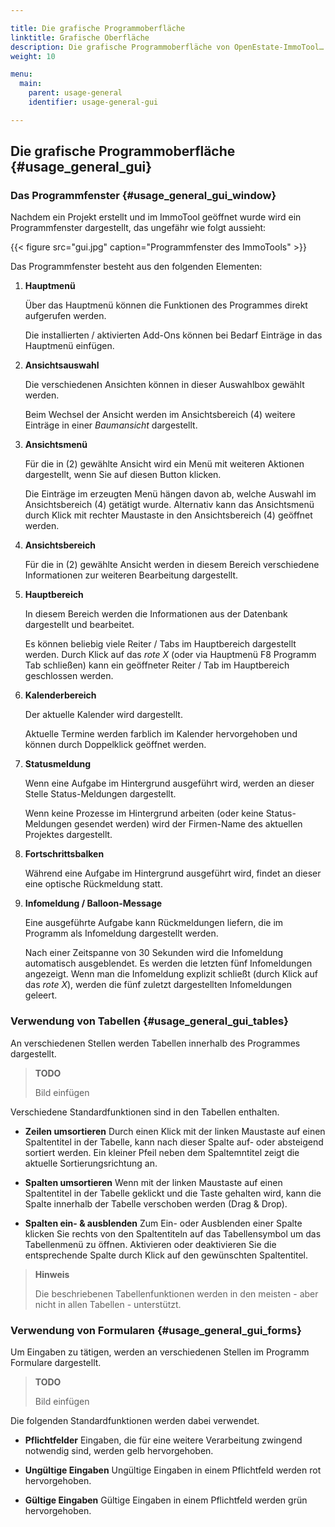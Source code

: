 ```yaml
---

title: Die grafische Programmoberfläche
linktitle: Grafische Oberfläche
description: Die grafische Programmoberfläche von OpenEstate-ImmoTool…
weight: 10

menu:
  main:
    parent: usage-general
    identifier: usage-general-gui

---
```



## Die grafische Programmoberfläche {#usage_general_gui}


### Das Programmfenster {#usage_general_gui_window}

Nachdem ein Projekt erstellt und im ImmoTool geöffnet wurde wird ein Programmfenster dargestellt, das ungefähr wie folgt aussieht:

{{< figure src="gui.jpg" caption="Programmfenster des ImmoTools" >}}

Das Programmfenster besteht aus den folgenden Elementen:

1.  **Hauptmenü**

    Über das Hauptmenü können die Funktionen des Programmes direkt aufgerufen werden.

    Die installierten / aktivierten Add-Ons können bei Bedarf Einträge in das Hauptmenü einfügen.

2.  **Ansichtsauswahl**

    Die verschiedenen Ansichten können in dieser Auswahlbox gewählt werden.

    Beim Wechsel der Ansicht werden im Ansichtsbereich (4) weitere Einträge in einer *Baumansicht* dargestellt.

3.  **Ansichtsmenü**

    Für die in (2) gewählte Ansicht wird ein Menü mit weiteren Aktionen dargestellt, wenn Sie auf diesen Button klicken.

    Die Einträge im erzeugten Menü hängen davon ab, welche Auswahl im Ansichtsbereich (4) getätigt wurde. Alternativ kann das Ansichtsmenü durch Klick mit rechter Maustaste in den Ansichtsbereich (4) geöffnet werden.

4.  **Ansichtsbereich**

    Für die in (2) gewählte Ansicht werden in diesem Bereich verschiedene Informationen zur weiteren Bearbeitung dargestellt.

5.  **Hauptbereich**

    In diesem Bereich werden die Informationen aus der Datenbank dargestellt und bearbeitet.

    Es können beliebig viele Reiter / Tabs im Hauptbereich dargestellt werden. Durch Klick auf das *rote X* (oder via Hauptmenü F8 Programm Tab schließen) kann ein geöffneter Reiter / Tab im Hauptbereich geschlossen werden.

6.  **Kalenderbereich**

    Der aktuelle Kalender wird dargestellt.

    Aktuelle Termine werden farblich im Kalender hervorgehoben und können durch Doppelklick geöffnet werden.

7.  **Statusmeldung**

    Wenn eine Aufgabe im Hintergrund ausgeführt wird, werden an dieser Stelle Status-Meldungen dargestellt.

    Wenn keine Prozesse im Hintergrund arbeiten (oder keine Status-Meldungen gesendet werden) wird der Firmen-Name des aktuellen Projektes dargestellt.

8.  **Fortschrittsbalken**

    Während eine Aufgabe im Hintergrund ausgeführt wird, findet an dieser eine optische Rückmeldung statt.

9.  **Infomeldung / Balloon-Message**

    Eine ausgeführte Aufgabe kann Rückmeldungen liefern, die im Programm als Infomeldung dargestellt werden.

    Nach einer Zeitspanne von 30 Sekunden wird die Infomeldung automatisch ausgeblendet. Es werden die letzten fünf Infomeldungen angezeigt. Wenn man die Infomeldung explizit schließt (durch Klick auf das *rote X*), werden die fünf zuletzt dargestellten Infomeldungen geleert.


### Verwendung von Tabellen {#usage_general_gui_tables}

An verschiedenen Stellen werden Tabellen innerhalb des Programmes dargestellt.

> **TODO**
>
> Bild einfügen

Verschiedene Standardfunktionen sind in den Tabellen enthalten.

*   **Zeilen umsortieren**
    Durch einen Klick mit der linken Maustaste auf einen Spaltentitel in der Tabelle, kann nach dieser Spalte auf- oder absteigend sortiert werden. Ein kleiner Pfeil neben dem Spaltemntitel zeigt die aktuelle Sortierungsrichtung an.

*   **Spalten umsortieren**
    Wenn mit der linken Maustaste auf einen Spaltentitel in der Tabelle geklickt und die Taste gehalten wird, kann die Spalte innerhalb der Tabelle verschoben werden (Drag & Drop).

*   **Spalten ein- & ausblenden**
    Zum Ein- oder Ausblenden einer Spalte klicken Sie rechts von den Spaltentiteln auf das Tabellensymbol um das Tabellenmenü zu öffnen. Aktivieren oder deaktivieren Sie die entsprechende Spalte durch Klick auf den gewünschten Spaltentitel.

> **Hinweis**
>
> Die beschriebenen Tabellenfunktionen werden in den meisten - aber nicht in allen Tabellen - unterstützt.


### Verwendung von Formularen {#usage_general_gui_forms}

Um Eingaben zu tätigen, werden an verschiedenen Stellen im Programm Formulare dargestellt.

> **TODO**
>
> Bild einfügen

Die folgenden Standardfunktionen werden dabei verwendet.

*   **Pflichtfelder**
    Eingaben, die für eine weitere Verarbeitung zwingend notwendig sind, werden gelb hervorgehoben.

*   **Ungültige Eingaben**
    Ungültige Eingaben in einem Pflichtfeld werden rot hervorgehoben.

*   **Gültige Eingaben**
    Gültige Eingaben in einem Pflichtfeld werden grün hervorgehoben.

